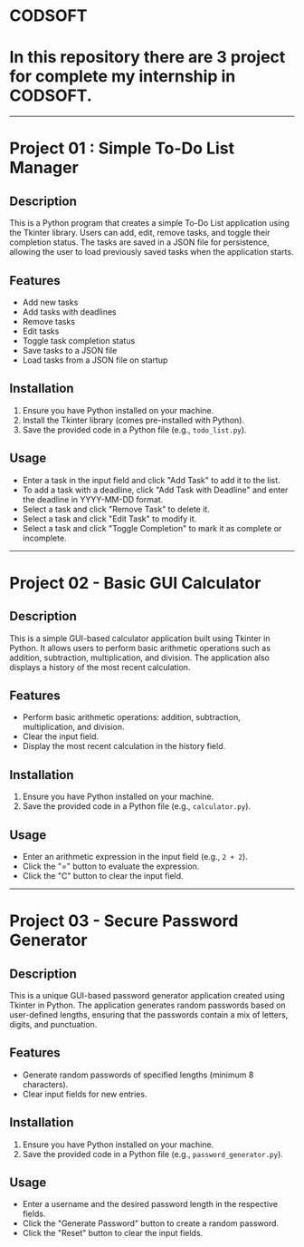 # CODSOFT
# In this repository there are 3 project for complete my internship in CODSOFT.

--------------------------------------------------------------------------------------------------------------------------------------------------------------------------------------------------------------
# Project 01 : Simple To-Do List Manager

## Description
This is a Python program that creates a simple To-Do List application using the Tkinter library. Users can add, edit, remove tasks, and toggle their completion status. The tasks are saved in a JSON file for persistence, allowing the user to load previously saved tasks when the application starts.

## Features
- Add new tasks
- Add tasks with deadlines
- Remove tasks
- Edit tasks
- Toggle task completion status
- Save tasks to a JSON file
- Load tasks from a JSON file on startup

## Installation
1. Ensure you have Python installed on your machine.
2. Install the Tkinter library (comes pre-installed with Python).
3. Save the provided code in a Python file (e.g., `todo_list.py`).

## Usage
- Enter a task in the input field and click "Add Task" to add it to the list.
- To add a task with a deadline, click "Add Task with Deadline" and enter the deadline in YYYY-MM-DD format.
- Select a task and click "Remove Task" to delete it.
- Select a task and click "Edit Task" to modify it.
- Select a task and click "Toggle Completion" to mark it as complete or incomplete.

--------------------------------------------------------------------------------------------------------------------------------------------------------------------------------------------------------------
# Project 02 - Basic GUI Calculator

## Description
This is a simple GUI-based calculator application built using Tkinter in Python. It allows users to perform basic arithmetic operations such as addition, subtraction, multiplication, and division. The application also displays a history of the most recent calculation.

## Features
- Perform basic arithmetic operations: addition, subtraction, multiplication, and division.
- Clear the input field.
- Display the most recent calculation in the history field.

## Installation
1. Ensure you have Python installed on your machine.
2. Save the provided code in a Python file (e.g., `calculator.py`).

## Usage
- Enter an arithmetic expression in the input field (e.g., `2 + 2`).
- Click the "=" button to evaluate the expression.
- Click the "C" button to clear the input field.

--------------------------------------------------------------------------------------------------------------------------------------------------------------------------------------------------------------

# Project 03 - Secure Password Generator

## Description
This is a unique GUI-based password generator application created using Tkinter in Python. The application generates random passwords based on user-defined lengths, ensuring that the passwords contain a mix of letters, digits, and punctuation.

## Features
- Generate random passwords of specified lengths (minimum 8 characters).
- Clear input fields for new entries.

## Installation
1. Ensure you have Python installed on your machine.
2. Save the provided code in a Python file (e.g., `password_generator.py`).

## Usage
- Enter a username and the desired password length in the respective fields.
- Click the "Generate Password" button to create a random password.
- Click the "Reset" button to clear the input fields.

